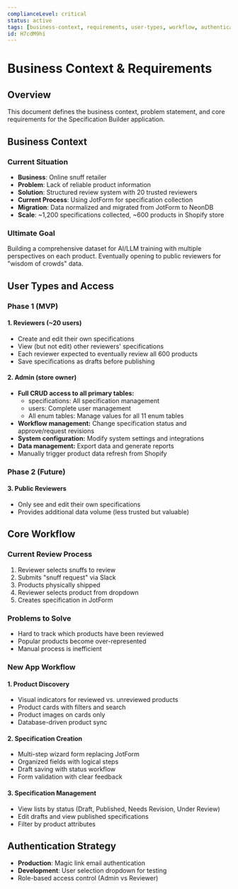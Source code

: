 ```yaml
---
complianceLevel: critical
status: active
tags: [business-context, requirements, user-types, workflow, authentication]
id: H7cdM9hi
---
```


# Business Context & Requirements

<!-- AI_QUICK_REF
Overview: This document establishes the foundational business context for the Specification Builder application with these key ...
Key Rules: User role definitions (line 20), Authentication strategy (line 77), Core workflows (line 45)
Avoid: Ignoring role access levels, Misunderstanding reviewer vs admin distinction, Missing scale requirements
-->

## Overview
This document defines the business context, problem statement, and core requirements for the Specification Builder application.

## Business Context

### Current Situation
- **Business**: Online snuff retailer
- **Problem**: Lack of reliable product information
- **Solution**: Structured review system with 20 trusted reviewers
- **Current Process**: Using JotForm for specification collection
- **Migration**: Data normalized and migrated from JotForm to NeonDB
- **Scale**: ~1,200 specifications collected, ~600 products in Shopify store

### Ultimate Goal
Building a comprehensive dataset for AI/LLM training with multiple perspectives on each product. Eventually opening to public reviewers for "wisdom of crowds" data.

## User Types and Access

### Phase 1 (MVP)

#### 1. Reviewers (~20 users)
- Create and edit their own specifications
- View (but not edit) other reviewers' specifications
- Each reviewer expected to eventually review all 600 products
- Save specifications as drafts before publishing

#### 2. Admin (store owner)
- **Full CRUD access to all primary tables:**
  - specifications: All specification management
  - users: Complete user management
  - All enum tables: Manage values for all 11 enum tables
- **Workflow management:** Change specification status and approve/request revisions
- **System configuration:** Modify system settings and integrations
- **Data management:** Export data and generate reports
- Manually trigger product data refresh from Shopify

### Phase 2 (Future)

#### 3. Public Reviewers
- Only see and edit their own specifications
- Provides additional data volume (less trusted but valuable)

## Core Workflow

### Current Review Process
1. Reviewer selects snuffs to review
2. Submits "snuff request" via Slack
3. Products physically shipped
4. Reviewer selects product from dropdown
5. Creates specification in JotForm

### Problems to Solve
- Hard to track which products have been reviewed
- Popular products become over-represented
- Manual process is inefficient

### New App Workflow

#### 1. Product Discovery
- Visual indicators for reviewed vs. unreviewed products
- Product cards with filters and search
- Product images on cards only
- Database-driven product sync

#### 2. Specification Creation
- Multi-step wizard form replacing JotForm
- Organized fields with logical steps
- Draft saving with status workflow
- Form validation with clear feedback

#### 3. Specification Management
- View lists by status (Draft, Published, Needs Revision, Under Review)
- Edit drafts and view published specifications
- Filter by product attributes

## Authentication Strategy
- **Production**: Magic link email authentication
- **Development**: User selection dropdown for testing
- Role-based access control (Admin vs Reviewer)
